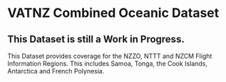 # VATNZ Combined Oceanic Dataset

## **This Dataset is still a Work in Progress**. 

This Dataset provides coverage for the NZZO, NTTT and NZCM Flight Information Regions. This includes Samoa, Tonga, the Cook Islands, Antarctica and French Polynesia.

